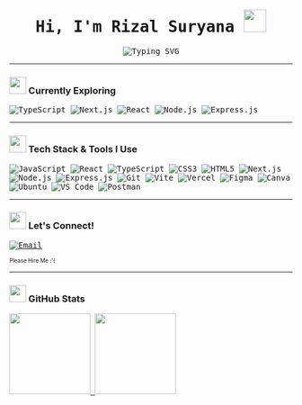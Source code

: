 <h1 align="center" style="font-family:'Anonymous Pro', monospace;">
  Hi, I'm Rizal Suryana <img src="https://raw.githubusercontent.com/Tarikul-Islam-Anik/Animated-Fluent-Emojis/master/Emojis/Hand%20gestures/Waving%20Hand%20Light%20Skin%20Tone.png" width="40">
</h1>

<p align="center" style="font-family:'Anonymous Pro', monospace;">
  <img src="https://readme-typing-svg.demolab.com?font=Anonymous+Pro&size=22&duration=4000&pause=800&color=00FFAB&center=true&vCenter=true&width=450&lines=React+Web+Developer;Front-End+Enthusiast;Passionate+Lifelong+Learner" alt="Typing SVG">
</p>

---

### <img src="https://raw.githubusercontent.com/Tarikul-Islam-Anik/Animated-Fluent-Emojis/master/Emojis/People%20with%20professions/Man%20Teacher%20Light%20Skin%20Tone.png" width="30"> Currently Exploring
<div align="left" style="font-family:'Anonymous Pro', monospace;">
  <img src="https://img.shields.io/badge/TypeScript-3178C6?style=for-the-badge&logo=typescript&logoColor=white" alt="TypeScript" />
  <img src="https://img.shields.io/badge/Next.js-000?logo=nextdotjs&logoColor=fff&style=for-the-badge" alt="Next.js" />
  <img src="https://img.shields.io/badge/React-20232A?style=for-the-badge&logo=react&logoColor=61DAFB" alt="React" />
  <img src="https://img.shields.io/badge/Node.js-43853d?style=for-the-badge&logo=node.js&logoColor=white" alt="Node.js" />
  <img src="https://img.shields.io/badge/Express.js-000000?style=for-the-badge&logo=express&logoColor=white" alt="Express.js" />
</div>


---
### <img src="https://raw.githubusercontent.com/Tarikul-Islam-Anik/Animated-Fluent-Emojis/master/Emojis/People%20with%20professions/Man%20Technologist%20Light%20Skin%20Tone.png" width="30"> Tech Stack & Tools I Use
<div align="left" style="font-family:'Anonymous Pro', monospace;">
  <img src="https://img.shields.io/badge/JavaScript-F7DF1E?style=for-the-badge&logo=javascript&logoColor=000" alt="JavaScript" />
  <img src="https://img.shields.io/badge/React-20232A?style=for-the-badge&logo=react&logoColor=61DAFB" alt="React" />
  <img src="https://img.shields.io/badge/TypeScript-3178C6?style=for-the-badge&logo=typescript&logoColor=white" alt="TypeScript" />
  <img src="https://img.shields.io/badge/CSS3-1572B6?style=for-the-badge&logo=css3&logoColor=white" alt="CSS3" />
  <img src="https://img.shields.io/badge/HTML5-E34F26?style=for-the-badge&logo=html5&logoColor=white" alt="HTML5" />
  <img src="https://img.shields.io/badge/Next.js-000?logo=nextdotjs&logoColor=fff&style=for-the-badge" alt="Next.js" />
  <img src="https://img.shields.io/badge/Node.js-43853d?style=for-the-badge&logo=node.js&logoColor=white" alt="Node.js" />
  <img src="https://img.shields.io/badge/Express.js-000000?style=for-the-badge&logo=express&logoColor=white" alt="Express.js" />
  <img src="https://img.shields.io/badge/Git-F05032?style=for-the-badge&logo=git&logoColor=white" alt="Git" />
  <img src="https://img.shields.io/badge/Vite-646CFF?style=for-the-badge&logo=vite&logoColor=white" alt="Vite" />
  <img src="https://img.shields.io/badge/Vercel-000?style=for-the-badge&logo=vercel&logoColor=white" alt="Vercel" />
  <img src="https://img.shields.io/badge/Figma-F24E1E?style=for-the-badge&logo=figma&logoColor=white" alt="Figma" />
  <img src="https://img.shields.io/badge/Canva-00C4CC?style=for-the-badge&logo=canva&logoColor=white" alt="Canva" />
  <img src="https://img.shields.io/badge/Ubuntu-E95420?style=for-the-badge&logo=ubuntu&logoColor=white" alt="Ubuntu" />
  <img src="https://img.shields.io/badge/VS%20Code-007ACC?style=for-the-badge&logo=visual-studio-code&logoColor=white" alt="VS Code" />
  <img src="https://img.shields.io/badge/Postman-FF6C37?style=for-the-badge&logo=postman&logoColor=white" alt="Postman" />
</div>



---

### <img src="https://raw.githubusercontent.com/Tarikul-Islam-Anik/Animated-Fluent-Emojis/master/Emojis/People%20with%20activities/Man%20Lifting%20Weights%20Light%20Skin%20Tone.png" width="30"> Let's Connect!
<p align="left" style="font-family:'Anonymous Pro', monospace;">
  <a href="mailto:rizalsuryana.dev@gmail.com">
    <img src="https://img.shields.io/badge/rizalsuryana.dev@gmail.com-0073e6?style=for-the-badge&logo=gmail&logoColor=white" alt="Email">
  </a>
</p>
<sub>
<sub>Please Hire Me :'(
</sub>
</sub>

---

### <img src="https://user-images.githubusercontent.com/74038190/216122041-518ac897-8d92-4c6b-9b3f-ca01dcaf38ee.png" width="30"> GitHub Stats
<div align="left" style="font-family:'Anonymous Pro', monospace;">
  <a href="https://github.com/rizalsuryana">
    <img height="144rem" src="https://github-readme-stats.vercel.app/api?username=rizalsuryana&rank_icon=github&hide=stars&count_private=true&theme=highcontrast&hide_border=true&bg_color=00000000"/>
    <img height="144rem" src="https://github-readme-stats.vercel.app/api/top-langs/?username=rizalsuryana&hide=jupyter%20notebook,&layout=compact&theme=highcontrast&hide_border=true&bg_color=00000000"/>
  </a>
</div>
<!--
    <img height="180em" src="https://github-readme-stats-eight-theta.vercel.app/api?username=rizalsuryana&show_icons=true&theme=highcontrast&include_all_commits=true&count_private=true&hide_border=true&bg_color=00000000"/>
-->

